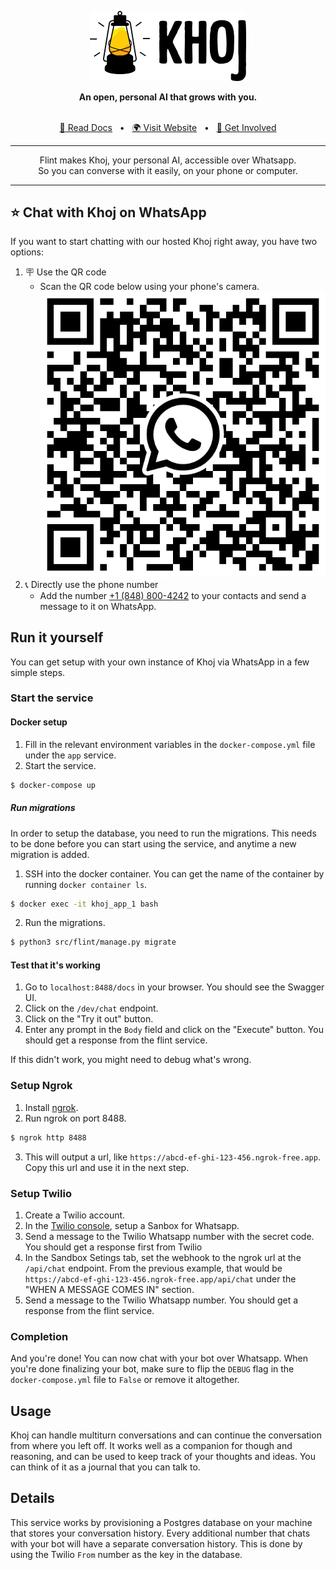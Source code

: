 <p align="center"><img src="assets/khoj-logo-sideways-500.png" width="250" alt="Khoj Logo"></p>

<div align="center">
<b>An open, personal AI that grows with you.</b>
</div>

<br />

<div align="center">

[📜 Read Docs](https://docs.khoj.dev)
<span>&nbsp;&nbsp;•&nbsp;&nbsp;</span>
[🌍 Visit Website](https://khoj.dev)
<span>&nbsp;&nbsp;•&nbsp;&nbsp;</span>
[💬 Get Involved](https://discord.gg/BDgyabRM6e)

</div>

<div align="center">

***

Flint makes Khoj, your personal AI, accessible over Whatsapp.<br />
So you can converse with it easily, on your phone or computer.<br />

***

</div>

## ⭐️ Chat with Khoj on WhatsApp

If you want to start chatting with our hosted Khoj right away, you have two options:

1. 🪧 Use the QR code
    - Scan the QR code below using your phone's camera.
[![QR Code](assets/khoj-qr-code.png)](https://wa.me/18488004242)
2. 📞 Directly use the phone number
    - Add the number [+1 (848) 800-4242](https://wa.me/18488004242) to your contacts and send a message to it on WhatsApp.

## Run it yourself

You can get setup with your own instance of Khoj via WhatsApp in a few simple steps.

### Start the service

#### Docker setup

1. Fill in the relevant environment variables in the `docker-compose.yml` file under the `app` service.
2. Start the service.
```bash
$ docker-compose up
```

##### Run migrations

In order to setup the database, you need to run the migrations. This needs to be done before you can start using the service, and anytime a new migration is added.

1. SSH into the docker container. You can get the name of the container by running `docker container ls`.
```bash
$ docker exec -it khoj_app_1 bash
```

2. Run the migrations.
```bash
$ python3 src/flint/manage.py migrate
```

#### Test that it's working

1. Go to `localhost:8488/docs` in your browser. You should see the Swagger UI.
2. Click on the `/dev/chat` endpoint.
3. Click on the "Try it out" button.
4. Enter any prompt in the `Body` field and click on the "Execute" button. You should get a response from the flint service.

If this didn't work, you might need to debug what's wrong.

### Setup Ngrok
1. Install [ngrok](https://ngrok.com/download).
2. Run ngrok on port 8488.
```bash
$ ngrok http 8488
```
3. This will output a url, like `https://abcd-ef-ghi-123-456.ngrok-free.app`. Copy this url and use it in the next step.

### Setup Twilio
1. Create a Twilio account.
2. In the [Twilio console](https://console.twilio.com/us1/develop/sms/try-it-out/whatsapp-learn), setup a Sanbox for Whatsapp.
3. Send a message to the Twilio Whatsapp number with the secret code. You should get a response first from Twilio
3. In the Sandbox Setings tab, set the webhook to the ngrok url at the `/api/chat` endpoint. From the previous example, that would be `https://abcd-ef-ghi-123-456.ngrok-free.app/api/chat` under the "WHEN A MESSAGE COMES IN" section.
4. Send a message to the Twilio Whatsapp number. You should get a response from the flint service.

### Completion

And you're done! You can now chat with your bot over Whatsapp. When you're done finalizing your bot, make sure to flip the `DEBUG` flag in the `docker-compose.yml` file to `False` or remove it altogether.

## Usage

Khoj can handle multiturn conversations and can continue the conversation from where you left off. It works well as a companion for though and reasoning, and can be used to keep track of your thoughts and ideas. You can think of it as a journal that you can talk to.

## Details

This service works by provisioning a Postgres database on your machine that stores your conversation history. Every additional number that chats with your bot will have a separate conversation history. This is done by using the Twilio `From` number as the key in the database.
